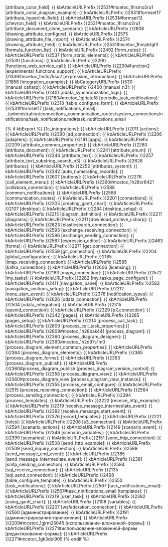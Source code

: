 [attribute_color_field]: {{ kbArticleURLPrefix }}2531#mcetoc_1hlsmo2ru1
[attribute_color_diagram_example]: {{ kbArticleURLPrefix }}2531#formset17
[attribute_hyperlink_field]: {{ kbArticleURLPrefix }}2531#formset12
[chevron_field]: {{ kbArticleURLPrefix }}2531#mcetoc_1hlsmo2ru1
[attribute_document_clone_scenario]: {{ kbArticleURLPrefix }}2608
[drawing_attribute_configure]: {{ kbArticleURLPrefix }}2575
[drawing_attribute_file_import]: {{ kbArticleURLPrefix }}2574
[drawing_attribute_field]: {{ kbArticleURLPrefix }}2531#mcetoc_1hmjdrtgh1
[formula_function_list]: {{ kbArticleURLPrefix }}2492
[form_rules]: {{ kbArticleURLPrefix }}2537
[form_static_elements]: {{ kbArticleURLPrefix }}2530
[functions]: {{ kbArticleURLPrefix }}2200
[functions_web_service_call]: {{ kbArticleURLPrefix }}2200#function2
[experimental_functions_support]: {{ kbArticleURLPrefix }}1339#mcetoc_1hsfq7ksu2
[expression_introduction]: {{ kbArticleURLPrefix }}1858
[integration_examples]: {{ kbCategoryURLPrefix }}530
[manual_csharp]: {{ kbArticleURLPrefix }}2400
[manual_n3]: {{ kbArticleURLPrefix }}2401
[odata_synchronization_logs]: {{ kbArticleURLPrefix }}2180#mcetoc_1gjriatef8
[periodic_task_notifications]: {{ kbArticleURLPrefix }}2318
[table_configure_form]: {{ kbArticleURLPrefix }}2531#formset17
[task_notifications_email]: ../administration/connections_communication_routes/system_connections/notifications/task_notifications.md#task_notifications_email

{% if kbExport %}
[1c_integrations]: {{ kbArticleURLPrefix }}2011
[actions]: {{ kbArticleURLPrefix }}2390
[ad_connection]: {{ kbArticleURLPrefix }}2206
[adapters]: {{ kbArticleURLPrefix }}2181
[apps]: {{ kbArticleURLPrefix }}2209
[attribute_common_properties]: {{ kbArticleURLPrefix }}2260
[attribute_document]: {{ kbArticleURLPrefix }}2241
[attribute_enum]: {{ kbArticleURLPrefix }}2244
[attribute_text]: {{ kbArticleURLPrefix }}2257
[attribute_text_substring_search_n3]: {{ kbArticleURLPrefix }}2628
[attributes]: {{ kbArticleURLPrefix }}2252
[attributes_system]: {{ kbArticleURLPrefix }}2242
[auto_numerating_records]: {{ kbArticleURLPrefix }}2607
[buttons]: {{ kbArticleURLPrefix }}2276
[call_element_menu]: {{ kbArticleURLPrefix }}2360#mcetoc_1h28cr6421
[collabora_connection]: {{ kbArticleURLPrefix }}2588
[common_notifications]: {{ kbArticleURLPrefix }}2566
[communication_routes]: {{ kbArticleURLPrefix }}2201
[connections]: {{ kbArticleURLPrefix }}2205
[creating_gantt_chart]: {{ kbArticleURLPrefix }}2107
[desktop]:  {{ kbArticleURLPrefix }}2284
[desktop_setup]: {{ kbArticleURLPrefix }}2215
[diagram_definition]: {{ kbArticleURLPrefix }}2211
[diagrams]: {{ kbArticleURLPrefix }}2211
[download_archive_csharp]: {{ kbArticleURLPrefix }}2623
[elasticsearch_connection]: {{ kbArticleURLPrefix }}2593
[exchange_receiving_connection]: {{ kbArticleURLPrefix }}2586
[exchange_sending_connection]: {{ kbArticleURLPrefix }}2587
[expression_editor]: {{ kbArticleURLPrefix }}2463
[forms]: {{ kbArticleURLPrefix }}2271
[get_connection]: {{ kbArticleURLPrefix }}2559
[git_connection]: {{ kbArticleURLPrefix }}2204
[global_configuration]: {{ kbArticleURLPrefix }}2185
[imap_receiving_connection]: {{ kbArticleURLPrefix }}2585
[kafka_connection]: {{ kbArticleURLPrefix }}2606
[licensing]: {{ kbArticleURLPrefix }}2183
[maps_connection]: {{ kbArticleURLPrefix }}2572
[my_tasks]: {{ kbArticleURLPrefix }}2282
[my_tasks_page_configure]: {{ kbArticleURLPrefix }}2411
[navigation_panel]: {{ kbArticleURLPrefix }}2583
[navigation_sections_setup]: {{ kbArticleURLPrefix }}2212
[none_start_event]: {{ kbArticleURLPrefix }}2378
[notification_types]: {{ kbArticleURLPrefix }}2626
[odata_connection]: {{ kbArticleURLPrefix }}2504
[odata_integration]: {{ kbArticleURLPrefix }}2315
[openid_connection]: {{ kbArticleURLPrefix }}2329
[p7_connection]: {{ kbArticleURLPrefix }}2342
[pages]: {{ kbArticleURLPrefix }}2285
[pages_setup]: {{ kbArticleURLPrefix }}2214
[process_call_task]: {{ kbArticleURLPrefix }}2609
[process_call_task_properties]:{{ kbArticleURLPrefix }}2609#mcetoc_1h28bak441
[process_diagram]: {{ kbArticleURLPrefix }}2360
[process_diagram_designer]: {{ kbArticleURLPrefix }}2360#mcetoc_1h2d97s1m0
[process_diagram_element_common_properties]: {{ kbArticleURLPrefix }}2364
[process_diagram_elements]: {{ kbArticleURLPrefix }}2365
[process_diagram_forms]: {{ kbArticleURLPrefix }}2363
[process_diagram_publish]: {{ kbArticleURLPrefix }}2360#process_diagram_publish
[process_diagram_version_control]: {{ kbArticleURLPrefix }}2358
[process_diagram_view]: {{ kbArticleURLPrefix }}2360#process_diagram_view
[process_diagram_view_instance]: {{ kbArticleURLPrefix }}2355
[process_email_configure]: {{ kbArticleURLPrefix }}2515
[process_receiving_connection]: {{ kbArticleURLPrefix }}2564
[process_sending_connection]: {{ kbArticleURLPrefix }}2394
[process_templates]: {{ kbArticleURLPrefix }}2222
[receive_http_example]: {{ kbArticleURLPrefix }}2319
[receive_message_intermediate_event]: {{ kbArticleURLPrefix }}2382
[receive_message_start_event]: {{ kbArticleURLPrefix }}2376
[record_templates]: {{ kbArticleURLPrefix }}2221
[roles]: {{ kbArticleURLPrefix }}2208
[s3_connection]: {{ kbArticleURLPrefix }}2594
[scenario_actions]: {{ kbArticleURLPrefix }}2149
[scenario_event]:  {{ kbArticleURLPrefix }}2346
[scenario_variables]: {{ kbArticleURLPrefix }}2399
[scenarios]: {{ kbArticleURLPrefix }}2151
[send_http_connection]: {{ kbArticleURLPrefix }}2508
[send_http_example]: {{ kbArticleURLPrefix }}2509
[send_inquiry_connection]: {{ kbArticleURLPrefix }}2589
[send_message_end_event]: {{ kbArticleURLPrefix }}2385
[send_message_intermediate_event]: {{ kbArticleURLPrefix }}2381
[smtp_sending_connection]: {{ kbArticleURLPrefix }}2584
[sql_receive_connection]: {{ kbArticleURLPrefix }}2135
[sql_send_connection]: {{ kbArticleURLPrefix }}2498
[table_configure_template]: {{ kbArticleURLPrefix }}2550
[task_notifications]: {{ kbArticleURLPrefix }}2567
[task_notifications_email]: {{ kbArticleURLPrefix }}2567#task_notifications_email
[templates]: {{ kbArticleURLPrefix }}2219
[user_task]: {{ kbArticleURLPrefix }}2392
[using_gantt_chart]: {{ kbArticleURLPrefix }}2108
[variables]: {{ kbArticleURLPrefix }}2207
[wsfederation_connection]: {{ kbArticleURLPrefix }}2560
[администрирование]: {{ kbArticleURLPrefix }}2191
[администрирование-приложения]: {{ kbArticleURLPrefix }}2209#mcetoc_1gjrm25045
[использование-вложенной-формы]: {{ kbArticleURLPrefix }}2271#использование-вложенной-формы
[редактирование-формы]: {{ kbArticleURLPrefix }}2271#mcetoc_1gk3dol905
{% endif %}
